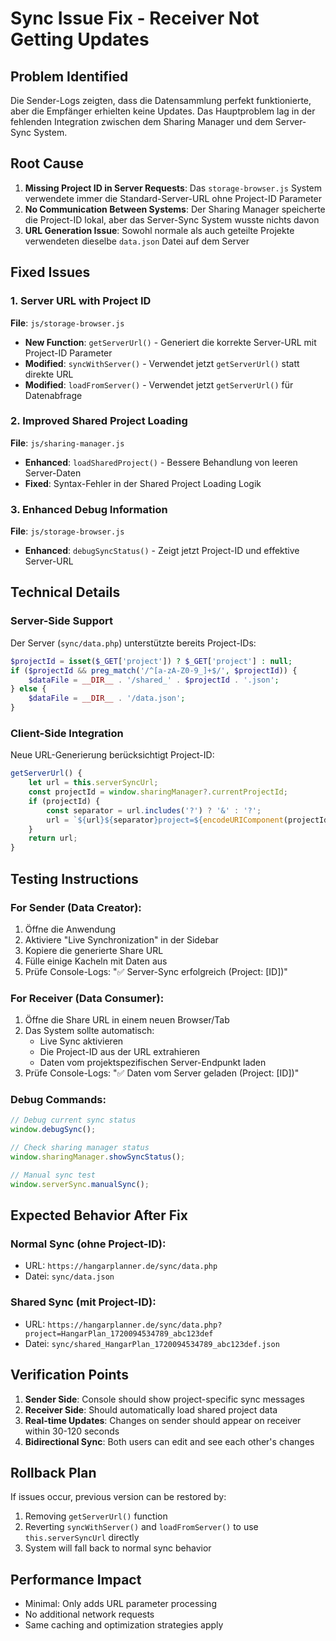 # Sync Issue Fix - Receiver Not Getting Updates

## Problem Identified

Die Sender-Logs zeigten, dass die Datensammlung perfekt funktionierte, aber die Empfänger erhielten keine Updates. Das Hauptproblem lag in der fehlenden Integration zwischen dem Sharing Manager und dem Server-Sync System.

## Root Cause

1. **Missing Project ID in Server Requests**: Das `storage-browser.js` System verwendete immer die Standard-Server-URL ohne Project-ID Parameter
2. **No Communication Between Systems**: Der Sharing Manager speicherte die Project-ID lokal, aber das Server-Sync System wusste nichts davon
3. **URL Generation Issue**: Sowohl normale als auch geteilte Projekte verwendeten dieselbe `data.json` Datei auf dem Server

## Fixed Issues

### 1. Server URL with Project ID

**File**: `js/storage-browser.js`

- **New Function**: `getServerUrl()` - Generiert die korrekte Server-URL mit Project-ID Parameter
- **Modified**: `syncWithServer()` - Verwendet jetzt `getServerUrl()` statt direkte URL
- **Modified**: `loadFromServer()` - Verwendet jetzt `getServerUrl()` für Datenabfrage

### 2. Improved Shared Project Loading

**File**: `js/sharing-manager.js`

- **Enhanced**: `loadSharedProject()` - Bessere Behandlung von leeren Server-Daten
- **Fixed**: Syntax-Fehler in der Shared Project Loading Logik

### 3. Enhanced Debug Information

**File**: `js/storage-browser.js`

- **Enhanced**: `debugSyncStatus()` - Zeigt jetzt Project-ID und effektive Server-URL

## Technical Details

### Server-Side Support

Der Server (`sync/data.php`) unterstützte bereits Project-IDs:

```php
$projectId = isset($_GET['project']) ? $_GET['project'] : null;
if ($projectId && preg_match('/^[a-zA-Z0-9_]+$/', $projectId)) {
    $dataFile = __DIR__ . '/shared_' . $projectId . '.json';
} else {
    $dataFile = __DIR__ . '/data.json';
}
```

### Client-Side Integration

Neue URL-Generierung berücksichtigt Project-ID:

```javascript
getServerUrl() {
    let url = this.serverSyncUrl;
    const projectId = window.sharingManager?.currentProjectId;
    if (projectId) {
        const separator = url.includes('?') ? '&' : '?';
        url = `${url}${separator}project=${encodeURIComponent(projectId)}`;
    }
    return url;
}
```

## Testing Instructions

### For Sender (Data Creator):

1. Öffne die Anwendung
2. Aktiviere "Live Synchronization" in der Sidebar
3. Kopiere die generierte Share URL
4. Fülle einige Kacheln mit Daten aus
5. Prüfe Console-Logs: "✅ Server-Sync erfolgreich (Project: [ID])"

### For Receiver (Data Consumer):

1. Öffne die Share URL in einem neuen Browser/Tab
2. Das System sollte automatisch:
   - Live Sync aktivieren
   - Die Project-ID aus der URL extrahieren
   - Daten vom projektspezifischen Server-Endpunkt laden
3. Prüfe Console-Logs: "✅ Daten vom Server geladen (Project: [ID])"

### Debug Commands:

```javascript
// Debug current sync status
window.debugSync();

// Check sharing manager status
window.sharingManager.showSyncStatus();

// Manual sync test
window.serverSync.manualSync();
```

## Expected Behavior After Fix

### Normal Sync (ohne Project-ID):

- URL: `https://hangarplanner.de/sync/data.php`
- Datei: `sync/data.json`

### Shared Sync (mit Project-ID):

- URL: `https://hangarplanner.de/sync/data.php?project=HangarPlan_1720094534789_abc123def`
- Datei: `sync/shared_HangarPlan_1720094534789_abc123def.json`

## Verification Points

1. **Sender Side**: Console should show project-specific sync messages
2. **Receiver Side**: Should automatically load shared project data
3. **Real-time Updates**: Changes on sender should appear on receiver within 30-120 seconds
4. **Bidirectional Sync**: Both users can edit and see each other's changes

## Rollback Plan

If issues occur, previous version can be restored by:

1. Removing `getServerUrl()` function
2. Reverting `syncWithServer()` and `loadFromServer()` to use `this.serverSyncUrl` directly
3. System will fall back to normal sync behavior

## Performance Impact

- Minimal: Only adds URL parameter processing
- No additional network requests
- Same caching and optimization strategies apply
